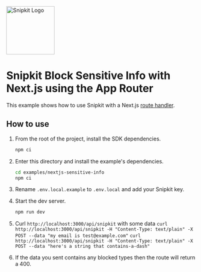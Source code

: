 <a href="https://snipkit.khulnasoft.com" target="_snipkit-home">
  <picture>
    <source media="(prefers-color-scheme: dark)" srcset="https://snipkit.khulnasoft.com/logo/snipkit-dark-lockup-voyage-horizontal.svg">
    <img src="https://snipkit.khulnasoft.com/logo/snipkit-light-lockup-voyage-horizontal.svg" alt="Snipkit Logo" height="128" width="auto">
  </picture>
</a>

# Snipkit Block Sensitive Info with Next.js using the App Router

This example shows how to use Snipkit with a Next.js [route
handler](https://nextjs.org/docs/app/building-your-application/routing/route-handlers).

## How to use

1. From the root of the project, install the SDK dependencies.

   ```bash
   npm ci
   ```

2. Enter this directory and install the example's dependencies.

   ```bash
   cd examples/nextjs-sensitive-info
   npm ci
   ```

3. Rename `.env.local.example` to `.env.local` and add your Snipkit key.

4. Start the dev server.

   ```bash
   npm run dev
   ```

5. Curl `http://localhost:3000/api/snipkit` with some data
   `curl http://localhost:3000/api/snipkit -H "Content-Type: text/plain" -X POST --data "my email is test@example.com"`
   `curl http://localhost:3000/api/snipkit -H "Content-Type: text/plain" -X POST --data "here's a string that contains-a-dash"`
6. If the data you sent contains any blocked types then the route will return a 400.

